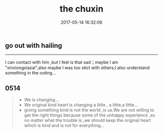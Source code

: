 ﻿---
layout: post
title: "the chuxin"
date: 2017-05-14 16:32:06 
description: "as I do the same things as others do"
tag: thinks
---

## go out with hailing

------
I can contact with him ,but I feel is that sad；maybe I am "xinxiongxiazai",also maybe I was too stict with others;I also understand something in the outing...


## 0514
> * We is changing...
> * We original kind heart is changing a little , a little,a little...
> * giving something kind is not the world ,is us.We are not willing to get the right things because some of the unhappy experience ,so no matter what the trouble is ,we should keep the original heart which is kind and is not for everything...






